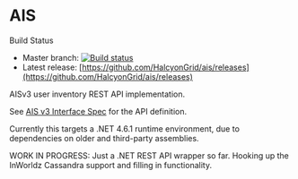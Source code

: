# AIS

Build Status
* Master branch: [![Build status](https://ci.appveyor.com/api/projects/status/4vh0cw25py4y0j1q/branch/master?svg=true)](https://ci.appveyor.com/project/HalcyonGrid/ais/branch/master)
* Latest release: [https://github.com/HalcyonGrid/ais/releases](https://github.com/HalcyonGrid/ais/releases)

AISv3 user inventory REST API implementation.

See [AIS v3 Interface Spec](http://wiki.secondlife.com/wiki/Linden_Lab_Official:Inventory_API_v3) for the API definition.

Currently this targets a .NET 4.6.1 runtime environment, due to dependencies on older and third-party assemblies.

WORK IN PROGRESS: Just a .NET REST API wrapper so far. Hooking up the InWorldz Cassandra support and filling in functionality.
